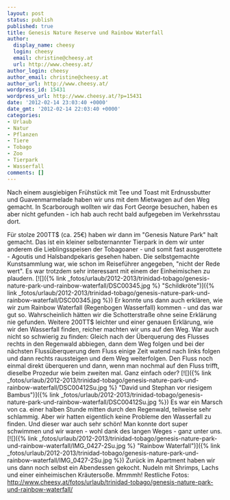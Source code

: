 ```yaml
---
layout: post
status: publish
published: true
title: Genesis Nature Reserve und Rainbow Waterfall
author:
  display_name: cheesy
  login: cheesy
  email: christine@cheesy.at
  url: http://www.cheesy.at/
author_login: cheesy
author_email: christine@cheesy.at
author_url: http://www.cheesy.at/
wordpress_id: 15431
wordpress_url: http://www.cheesy.at/?p=15431
date: '2012-02-14 23:03:40 +0000'
date_gmt: '2012-02-14 22:03:40 +0000'
categories:
- Urlaub
- Natur
- Pflanzen
- Tiere
- Tobago
- Zoo
- Tierpark
- Wasserfall
comments: []
---
```

<!--:de-->Nach einem ausgiebigen Frühstück mit Tee und Toast mit Erdnussbutter und Guavenmarmelade haben wir uns mit dem Mietwagen auf den Weg gemacht. In Scarborough wollten wir das Fort George besuchen, haben es aber nicht gefunden - ich hab auch recht bald aufgegeben im Verkehrsstau dort.
Für stolze 200TT$ (ca. 25€) haben wir dann im "Genesis Nature Park" halt gemacht. Das ist ein kleiner selbsternannter Tierpark in dem wir unter anderem die Lieblingsspeisen der Tobagoaner - und somit fast ausgerottete - Agoutis und Halsbandpekaris gesehen haben. Die selbstgemachte Kunstsammlung war, wie schon im Reiseführer angegeben, "nicht der Rede wert". Es war trotzdem sehr interessant mit einem der Einheimischen zu plaudern.
[![]({% link _fotos/urlaub/2012-2013/trinidad-tobago/genesis-nature-park-und-rainbow-waterfall/DSC00345.jpg %} "Schildkröte")]({% link _fotos/urlaub/2012-2013/trinidad-tobago/genesis-nature-park-und-rainbow-waterfall/DSC00345.jpg %})
Er konnte uns dann auch erklären, wie wir zum Rainbow Waterfall (Regenbogen Wasserfall) kommen - und das war gut so. Wahrscheinlich hätten wir die Schotterstraße ohne seine Erklärung nie gefunden. Weitere 200TT$ leichter und einer genauen Erklärung, wie wir den Wasserfall finden, reicher machten wir uns auf den Weg. War auch nicht so schwierig zu finden: Gleich nach der Überquerung des Flusses rechts in den Regenwald abbiegen, dann dem Weg folgen und bei der nächsten Flussüberquerung dem Fluss einige Zeit watend nach links folgen und dann rechts raussteigen und dem Weg weiterfolgen. Den Fluss noch einmal direkt überqueren und dann, wenn man nochmal auf den Fluss trifft, dieselbe Prozedur wie beim zweiten mal. Ganz einfach oder?
[![]({% link _fotos/urlaub/2012-2013/trinidad-tobago/genesis-nature-park-und-rainbow-waterfall/DSC00412Su.jpg %} "David und Stephan vor riesigem Bambus")]({% link _fotos/urlaub/2012-2013/trinidad-tobago/genesis-nature-park-und-rainbow-waterfall/DSC00412Su.jpg %})
Es war ein Marsch von ca. einer halben Stunde mitten durch den Regenwald, teilweise sehr schlammig. Aber wir hatten eigentlich keine Probleme den Wasserfall zu finden. Und dieser war auch sehr schön! Man konnte dort super schwimmen und wir waren - wohl dank des langen Weges - ganz unter uns.
[![]({% link _fotos/urlaub/2012-2013/trinidad-tobago/genesis-nature-park-und-rainbow-waterfall/IMG_0427-2Su.jpg %} "Rainbow Waterfall")]({% link _fotos/urlaub/2012-2013/trinidad-tobago/genesis-nature-park-und-rainbow-waterfall/IMG_0427-2Su.jpg %})
Zurück im Apartment haben wir uns dann noch selbst ein Abendessen gekocht. Nudeln mit Shrimps, Lachs und einer einheimischen Kräutersoße. Mmmmh!
Restliche Fotos:
http://www.cheesy.at/fotos/urlaub/trinidad-tobago/genesis-nature-park-und-rainbow-waterfall/<!--:-->

